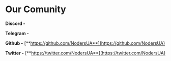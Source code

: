 # Our Comunity

**Discord -**&#x20;

**Telegram -**&#x20;

**Github -**  [**https://github.com/NodersUA**](https://github.com/NodersUA)

**Twitter -**  [**https://twitter.com/NodersUA**](https://twitter.com/NodersUA)
